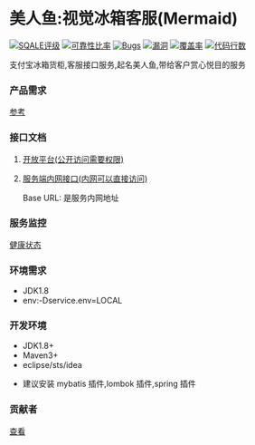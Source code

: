# 美人鱼:视觉冰箱客服(Mermaid)

[![SQALE评级](http://sonar.dev.uboxol.com/api/project_badges/measure?project=mermaid&metric=sqale_rating)](http://sonar.dev.uboxol.com/dashboard?id=mermaid)
[![可靠性比率](http://sonar.dev.uboxol.com/api/project_badges/measure?project=mermaid&metric=reliability_rating)](http://sonar.dev.uboxol.com/dashboard?id=mermaid)
[![Bugs](http://sonar.dev.uboxol.com/api/project_badges/measure?project=mermaid&metric=bugs)](http://sonar.dev.uboxol.com/dashboard?id=mermaid)
[![漏洞](http://sonar.dev.uboxol.com/api/project_badges/measure?project=mermaid&metric=vulnerabilities)](http://sonar.dev.uboxol.com/dashboard?id=mermaid)
[![覆盖率](http://sonar.dev.uboxol.com/api/project_badges/measure?project=mermaid&metric=coverage)](http://sonar.dev.uboxol.com/dashboard?id=mermaid)
[![代码行数](http://sonar.dev.uboxol.com/api/project_badges/measure?project=mermaid&metric=ncloc)](http://sonar.dev.uboxol.com/dashboard?id=mermaid)

支付宝冰箱货柜,客服接口服务,起名美人鱼,带给客户赏心悦目的服务

### 产品需求
[参考](http://wiki.uboxol.com/pages/viewpage.action?pageId=23331924)

### 接口文档

1. [开放平台(公开访问需要权限)](http://tengu-docs.dev.uboxol.com/pages/doc/doc.html)
1. [服务端内网接口(内网可以直接访问)](http://swagger.ubox.liyunde.com)
   
   Base URL: 是服务内网地址

### 服务监控
[健康状态](http://127.0.0.1:10080/actuator/health)

### 环境需求
+ JDK1.8
+ env:-Dservice.env=LOCAL

### 开发环境

+ JDK1.8+
+ Maven3+
+ eclipse/sts/idea
* 建议安装 mybatis 插件,lombok 插件,spring 插件

### 贡献者

[查看](https://git.uboxol.com/service/mermaid/graphs/master)